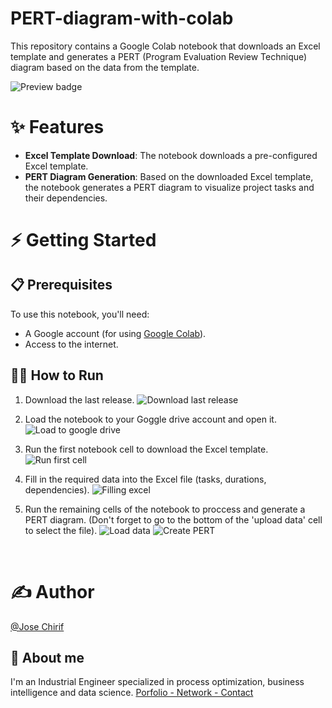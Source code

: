 # PERT-diagram-with-colab

This repository contains a Google Colab notebook that downloads an Excel template and generates a PERT (Program Evaluation Review Technique) diagram based on the data from the template.

![Preview badge](https://github.com/user-attachments/assets/02d79929-88a0-4e43-b6c0-34b9c18d9203)

# ✨ Features

- **Excel Template Download**: The notebook downloads a pre-configured Excel template.
- **PERT Diagram Generation**: Based on the downloaded Excel template, the notebook generates a PERT diagram to visualize project tasks and their dependencies.

# ⚡ Getting Started

## 📋 Prerequisites

To use this notebook, you'll need:
- A Google account (for using [Google Colab](https://youtu.be/mCT6Ez-v1Cc)).
- Access to the internet.

## 👩‍💻 How to Run

1. Download the last release.
![Download last release](https://github.com/user-attachments/assets/09a5991a-3664-4cf6-946e-c0dc67faf854)

2. Load the notebook to your Goggle drive account and open it.
![Load to google drive](https://github.com/user-attachments/assets/76a8aef9-70f0-48a4-925f-f6a763df679f)

3. Run the first notebook cell to download the Excel template.
![Run first cell](https://github.com/user-attachments/assets/1e6c43e0-186f-4cd4-b38f-6b23259add80)

4. Fill in the required data into the Excel file (tasks, durations, dependencies).
![Filling excel](https://github.com/user-attachments/assets/2fd55005-eeee-4822-8a16-9a6b41d530cd)

5. Run the remaining cells of the notebook to proccess and generate a PERT diagram.
(Don't forget to go to the bottom of the 'upload data' cell to select the file).
![Load data](https://github.com/user-attachments/assets/9b40e3cc-99e5-4a26-ab4b-4b09bc086ade)
![Create PERT](https://github.com/user-attachments/assets/426d945f-4976-4393-bfb3-a590edd6739d)


<br>

# ✍️ Author
[@Jose Chirif](https://github.com/JoseChirif)

## 🚀 About me
I'm an Industrial Engineer specialized in process optimization, business intelligence and data science.
[Porfolio - Network - Contact](https://linktr.ee/jchirif)